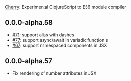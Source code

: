 [Cherry](https://github.com/squint-cljs/cherry): Experimental ClojureScript to ES6 module compiler

## 0.0.0-alpha.58

- [#71](https://github.com/squint-cljs/cherry/issues/71): support alias with dashes
- [#77](https://github.com/squint-cljs/cherry/issues/77): support async/await in variadic function
s
- [#67](https://github.com/squint-cljs/cherry/issues/67): support namespaced components in JSX

## 0.0.0-alpha.57

- Fix rendering of number attributes in JSX
